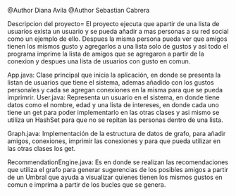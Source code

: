 @Author Diana Avila 
@Author Sebastian Cabrera

Descripcion del proyecto=
El proyecto ejecuta que apartir de una lista de usuarios exista un usuario y se pueda añadir a mas personas a su red social como un ejemplo de ello.
Despues la misma persona pueda ver que amigos tienen los mismos gusto y agregarlos a una lista solo de gustos y asi todo el programa imprime 
la lista de amigos que se agregaron a partir de la conexion y despues una lista de usuarios con gusto en comun.

App.java: Clase principal que inicia la aplicación, en donde se presenta la listan de usuarios que tiene el sistema,
          ademas añadido con los gustos personales y cada se agregan conexiones en la misma para que se pueda imprimrir.
User.java: Representa un usuario en el sistema, en donde tiene datos como el nombre, edad y una lista de intereses, en donde
           cada uno tiene un get para poder implementarlo en las otras clases y asi mismo se utiliza un HashSet para que no
           se repitan las personas dentro de una lista.

Graph.java: Implementación de la estructura de datos de grafo, para añadir amigos, conexiones, imprimir las conexiones 
            y para que pueda utilizar en las otras clases los get.

RecommendationEngine.java: Es en donde se realizan las recomendaciones que utiliza el grafo para generar sugerencias de los
            posibles amigos a partir de un Umbral que ayuda a visualizar quienes tienen los mismos gustos en comun e imprima 
            a partir de los bucles que se genera.
